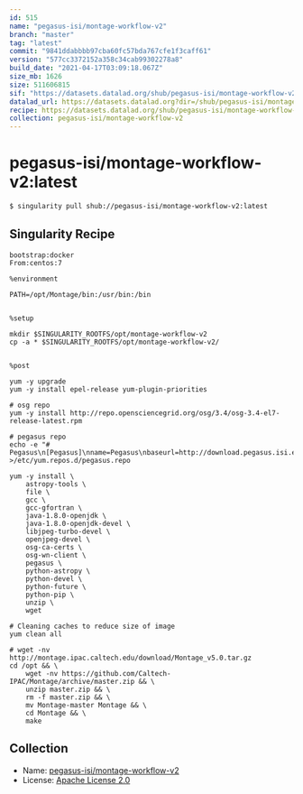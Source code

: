 ```yaml
---
id: 515
name: "pegasus-isi/montage-workflow-v2"
branch: "master"
tag: "latest"
commit: "9841ddabbbb97cba60fc57bda767cfe1f3caff61"
version: "577cc3372152a358c34cab99302278a8"
build_date: "2021-04-17T03:09:18.067Z"
size_mb: 1626
size: 511606815
sif: "https://datasets.datalad.org/shub/pegasus-isi/montage-workflow-v2/latest/2021-04-17-9841ddab-577cc337/577cc3372152a358c34cab99302278a8.simg"
datalad_url: https://datasets.datalad.org?dir=/shub/pegasus-isi/montage-workflow-v2/latest/2021-04-17-9841ddab-577cc337/
recipe: https://datasets.datalad.org/shub/pegasus-isi/montage-workflow-v2/latest/2021-04-17-9841ddab-577cc337/Singularity
collection: pegasus-isi/montage-workflow-v2
---
```


# pegasus-isi/montage-workflow-v2:latest

```bash
$ singularity pull shub://pegasus-isi/montage-workflow-v2:latest
```

## Singularity Recipe

```singularity
bootstrap:docker
From:centos:7

%environment

PATH=/opt/Montage/bin:/usr/bin:/bin


%setup

mkdir $SINGULARITY_ROOTFS/opt/montage-workflow-v2
cp -a * $SINGULARITY_ROOTFS/opt/montage-workflow-v2/


%post

yum -y upgrade
yum -y install epel-release yum-plugin-priorities

# osg repo
yum -y install http://repo.opensciencegrid.org/osg/3.4/osg-3.4-el7-release-latest.rpm

# pegasus repo
echo -e "# Pegasus\n[Pegasus]\nname=Pegasus\nbaseurl=http://download.pegasus.isi.edu/wms/download/rhel/7/\$basearch/\ngpgcheck=0\nenabled=1\npriority=50" >/etc/yum.repos.d/pegasus.repo

yum -y install \
    astropy-tools \
    file \
    gcc \
    gcc-gfortran \
    java-1.8.0-openjdk \
    java-1.8.0-openjdk-devel \
    libjpeg-turbo-devel \
    openjpeg-devel \
    osg-ca-certs \
    osg-wn-client \
    pegasus \
    python-astropy \
    python-devel \
    python-future \
    python-pip \
    unzip \
    wget

# Cleaning caches to reduce size of image
yum clean all

# wget -nv http://montage.ipac.caltech.edu/download/Montage_v5.0.tar.gz 
cd /opt && \
    wget -nv https://github.com/Caltech-IPAC/Montage/archive/master.zip && \
    unzip master.zip && \
    rm -f master.zip && \
    mv Montage-master Montage && \
    cd Montage && \
    make
```

## Collection

 - Name: [pegasus-isi/montage-workflow-v2](https://github.com/pegasus-isi/montage-workflow-v2)
 - License: [Apache License 2.0](https://api.github.com/licenses/apache-2.0)

